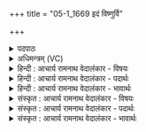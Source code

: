 +++
title = "05-1_1669 इदं विष्णुर्वि"

+++
<details><summary>पदपाठः</summary>

इ꣣द꣢म्। वि꣡ष्णुः꣢꣯। वि। च꣣क्रमे। त्रेधा꣢। नि। द꣣धे। पद꣢म्। स꣡मू꣢꣯ढम्। सम्। ऊ꣣ढम्। अस्य। पाꣳसुले꣢। १६६९।
</details>

<details><summary>अधिमन्त्रम् (VC)</summary>

- विष्णुः
- मेधातिथिः काण्वः
- गायत्री
- षड्जः
</details>

<details><summary>हिन्दी : आचार्य रामनाथ वेदालंकार - विषयः</summary>

प्रथम ऋचा की व्याख्या पूर्वार्चिक में २२२ क्रमाङ्क पर परमेश्वर और सूर्य के विषय में की जा चुकी है। यहाँ परमेश्वर का विषय कहा जा रहा है।
</details>

<details><summary>हिन्दी : आचार्य रामनाथ वेदालंकार - पदार्थः</summary>

पदार्थान्वय -  (विष्णुः) सर्वान्तर्यामी परमेश्वर (इदम्) इस ब्रह्माण्ड वा मानव-शरीर में (विचक्रमे) व्याप्त है। उसने (त्रेधा) तीन स्थानों में अर्थात् पृथिवी, अन्तरिक्ष और द्यौ में तथा शरीर के प्राण, मन और आत्मा में (पदम्) पग (निदधे) रखा हुआ है। तो भी (अस्य) इस परमेश्वर का वह पग (पांसुले) धूलि के ढेर में (समूढम्) छिपे हुए के समान है, अर्थात् चर्म- चक्षुओं से दिखाई नहीं देता है ॥१॥ यहाँ लुप्तोपमालङ्कार है ॥१॥
</details>

<details><summary>हिन्दी : आचार्य रामनाथ वेदालंकार - भावार्थः</summary>

भावार्थ -  यहाँ निराकार भी परमेश्वर में पग रखने का वर्णन गौण है। अभिप्राय यह है कि जैसे कोई देहधारी कदम भर कर भूमि के किसी प्रदेश को अपने अधीन कर लेता है,वैसे ही जगदीश्वर ने सारे ब्रह्माण्ड को और सारे मानवदेह को अपने अधीन किया हुआ है ॥१॥
</details>

<details><summary>संस्कृत : आचार्य रामनाथ वेदालंकार - विषयः</summary>

तत्र प्रथमा ऋक् पूर्वार्चिके २२२ क्रमाङ्के परमेश्वरविषये सूर्यविषये च व्याख्याता। अत्र परमेश्वरविषय उच्यते।
</details>

<details><summary>संस्कृत : आचार्य रामनाथ वेदालंकार - पदार्थः</summary>

पदार्थान्वय -  (विष्णुः) सर्वान्तर्यामी परमेश्वरः (इदम्) एतद् ब्रह्माण्डम् मानवशरीरं वा (विचक्रमे) व्याप्तवानस्ति। (त्रेधा) त्रिषु स्थानेषु—पृथिव्यामन्तरिक्षे दिवि च, यद्वा शरीरस्य प्राणे, मनसि, आत्मनि च (पदम्) चरणम् (निदधे) निहितवानस्ति। तथापि (अस्य) परमेश्वरस्य तत् पदम् (पांसुले) धूलिराशौ (समूढम्) प्रच्छन्नमिवास्ति, चर्मचक्षुर्भिर्न दृश्यत इत्यर्थः ॥१॥२ अत्र लुप्तोपमालङ्कारः ॥१॥
</details>

<details><summary>संस्कृत : आचार्य रामनाथ वेदालंकार - भावार्थः</summary>

भावार्थ -  अत्र निराकारेऽपि परमेश्वरे पादन्यास उपचर्यते। यथा कश्चिद् देहधारी पादविक्षेपेण भूमेः कमपि प्रदेशं स्वायत्तीकरोति तथा जगदीश्वरः सर्वमपि ब्रह्माण्डं सर्वमपि मानवदेहं च स्वायत्तीकृतवानित्यभिप्रायः ॥१॥
</details>